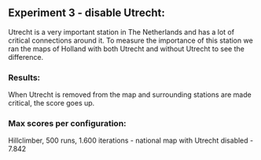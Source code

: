 ## Experiment 3 - disable Utrecht:
Utrecht is a very important station in The Netherlands and has a lot of critical connections around it. To measure the importance of this station we ran the maps of Holland with both Utrecht and without Utrecht to see the difference.

### Results:
When Utrecht is removed from the map and surrounding stations are made critical, the score goes up. 
### Max scores per configuration:

Hillclimber, 500 runs, 1.600 iterations - national map with Utrecht disabled - 7.842

